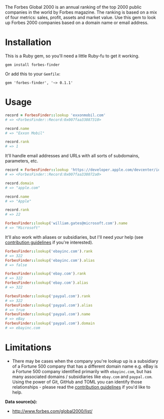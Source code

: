 The Forbes Global 2000 is an annual ranking of the top 2000 public companies in the world by Forbes magazine. The ranking is based on a mix of four metrics: sales, profit, assets and market value.  Use this gem to look up Forbes 2000 companies based on a domain name or email address.

# Installation

This is a Ruby gem, so you'll need a little Ruby-fu to get it working.

```
gem install forbes-finder
```

Or add this to your `Gemfile`:

```
gem 'forbes-finder', '~> 0.1.1'
```


# Usage

```ruby
record = ForbesFinder::lookup 'exxonmobil.com'
# => <ForbesFinder::Record:0x007faa33887310>

record.name
# => "Exxon Mobil"

record.rank
# => 1
```

It'll handle email addresses and URLs with all sorts of subdomains, parameters, etc.

```ruby
record = ForbesFinder::lookup 'https://developer.apple.com/devcenter/ios/checklist/'
# => <ForbesFinder::Record:0x007faa338072a0>

record.domain
# => "apple.com"

record.name
# => "Apple"

record.rank
# => 22

ForbesFinder::lookup('william.gates@microsoft.com').name
# => "Microsoft"
```

It'll also work with aliases or subsidiaries, but I'll need *your* help (see [contribution guidelines](/CONTRIBUTING.md) if you're interested).

```ruby
ForbesFinder::lookup('ebayinc.com').rank
# => 322
ForbesFinder::lookup('ebayinc.com').alias
# => false

ForbesFinder::lookup('ebay.com').rank
# => 322
ForbesFinder::lookup('ebay.com').alias
# => 322

ForbesFinder::lookup('paypal.com').rank
# => 322
ForbesFinder::lookup('paypal.com').alias
# => true
ForbesFinder::lookup('paypal.com').name
# => eBay
ForbesFinder::lookup('paypal.com').domain
# => ebayinc.com
```

# Limitations

* There may be cases when the company you're lookup up is a subsidiary of a Fortune 500 company that has a different domain name e.g. eBay is a Fortune 500 company identified primarily with `ebayinc.com`, but has many associated domains / subsidiaries like `ebay.com` and `paypal.com`. Using the power of Git, GitHub and TOML you can identify those relationships - please read the [contribution guidelines](/CONTRIBUTING.md) if you'd like to help.


**Data source(s):**
 * http://www.forbes.com/global2000/list/
